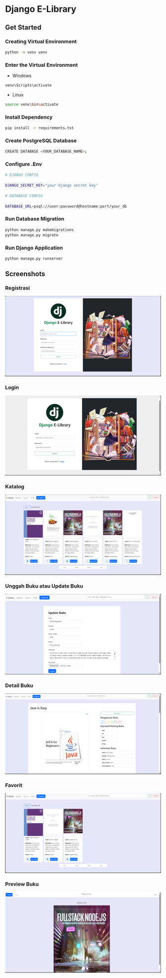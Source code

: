 # Django E-Library

## Get Started

### Creating Virtual Environment

```sh
python -m venv venv
```

### Enter the Virtual Environment

- Windows

```powershell
venv\Scripts\activate
```

- Linux

```bash
source venv\bin\activate
```

### Install Dependency

```bash
pip install -r requirements.txt
```

### Create PostgreSQL Database

```sh
CREATE DATABASE <YOUR_DATABASE_NAME>;
```

### Configure .Env

```sh
# DJANGO CONFIG

DJANGO_SECRET_KEY="your django secret key"

# DATABASE CONFIG

DATABASE_URL=psql://user:password@hostname:port/your_db
```

### Run Database Migration

```sh
python manage.py makemigrations
python manage.py migrate
```

### Run Django Application

```sh
python manage.py runserver

```

## Screenshots

### Registrasi

![](docs/assets/image/register.png)

### Login

![](docs/assets/image/login.png)

### Katalog

![](docs/assets/image/catalog.png)

### Unggah Buku atau Update Buku

![](docs/assets/image/edit.png)

### Detail Buku

![](docs/assets/image/detail.png)

### Favorit

![](docs/assets/image/favorite.png)

### Preview Buku

![](docs/assets/image/preview.png)
